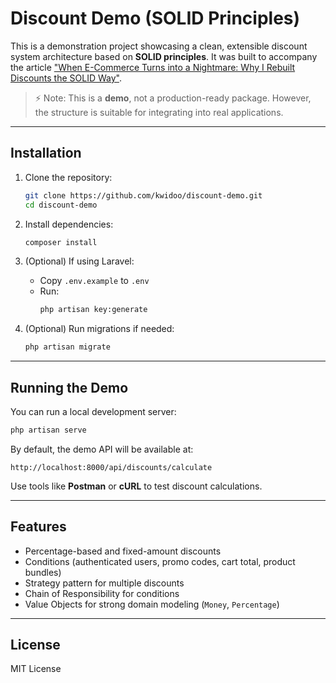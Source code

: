 # Discount Demo (SOLID Principles)

This is a demonstration project showcasing a clean, extensible discount system architecture based on **SOLID principles**.
It was built to accompany the article ["When E-Commerce Turns into a Nightmare: Why I Rebuilt Discounts the SOLID Way"](https://medium.com/@oleg_64514/when-e-commerce-turns-into-a-nightmare-why-i-rebuilt-discounts-the-solid-way-6a2476739e5c).

> ⚡ Note: This is a **demo**, not a production-ready package. However, the structure is suitable for integrating into real applications.

---

## Installation

1. Clone the repository:

    ```bash
    git clone https://github.com/kwidoo/discount-demo.git
    cd discount-demo
    ```

2. Install dependencies:

    ```bash
    composer install
    ```

3. (Optional) If using Laravel:

    - Copy `.env.example` to `.env`
    - Run:
        ```bash
        php artisan key:generate
        ```

4. (Optional) Run migrations if needed:
    ```bash
    php artisan migrate
    ```

---

## Running the Demo

You can run a local development server:

```bash
php artisan serve
```

By default, the demo API will be available at:

```
http://localhost:8000/api/discounts/calculate
```

Use tools like **Postman** or **cURL** to test discount calculations.

---

## Features

-   Percentage-based and fixed-amount discounts
-   Conditions (authenticated users, promo codes, cart total, product bundles)
-   Strategy pattern for multiple discounts
-   Chain of Responsibility for conditions
-   Value Objects for strong domain modeling (`Money`, `Percentage`)

---

## License

MIT License
